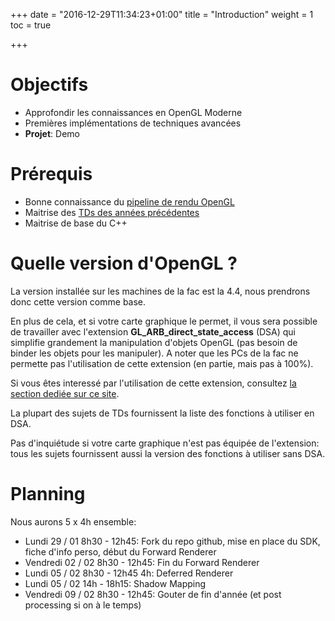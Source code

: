 +++
date = "2016-12-29T11:34:23+01:00"
title = "Introduction"
weight = 1
toc = true

+++

# Objectifs

- Approfondir les connaissances en OpenGL Moderne
- Premières implémentations de techniques avancées
- **Projet**: Demo

# Prérequis

- Bonne connaissance du [pipeline de rendu OpenGL](https://www.khronos.org/opengl/wiki/Rendering_Pipeline_Overview)
- Maitrise des [TDs des années précédentes](http://laurentnoel.fr/index.php?section=teaching&teaching=opengl&teaching_section=tds)
- Maitrise de base du C++

# Quelle version d'OpenGL ?

La version installée sur les machines de la fac est la 4.4, nous prendrons donc cette version comme base.

En plus de cela, et si votre carte graphique le permet, il vous sera possible de travailler avec l'extension **GL_ARB_direct_state_access** (DSA) qui simplifie grandement la manipulation d'objets OpenGL (pas besoin de binder les objets pour les manipuler). A noter que les PCs de la fac ne permette pas l'utilisation de cette extension (en partie, mais pas à 100%).

Si vous êtes interessé par l'utilisation de cette extension, consultez [la section dediée sur ce site](/06-course/opengl-extensions/#direct-state-access).

La plupart des sujets de TDs fournissent la liste des fonctions à utiliser en DSA.

Pas d'inquiétude si votre carte graphique n'est pas équipée de l'extension: tous les sujets fournissent aussi la version des fonctions à utiliser sans DSA.

# Planning

Nous aurons 5 x 4h ensemble:

- Lundi 29 / 01 8h30 - 12h45: Fork du repo github, mise en place du SDK, fiche d'info perso, début du Forward Renderer
- Vendredi 02 / 02 8h30 - 12h45: Fin du Forward Renderer
- Lundi 05 / 02 8h30 - 12h45 4h: Deferred Renderer
- Lundi 05 / 02 14h - 18h15: Shadow Mapping
- Vendredi 09 / 02 8h30 - 12h45: Gouter de fin d'année (et post processing si on à le temps)